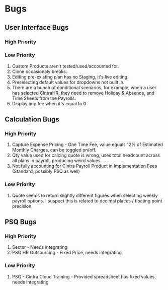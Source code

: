 # Bugs

## User Interface Bugs
### High Priority
### Low Priority
1. Custom Products aren't tested/used/accounted for. 
1. Clone occasionaly breaks.
2. Editing pre-existing plan has no Staging, it's live editing.
3. Preselecting default values for dropdowns not built in.
4. There are a bunch of conditional scenarios, for example, when a user has selected CintraHR, they need to remove Holiday & Absence, and Time Sheets from the Payrolls.
5. Display imp fee when it's equal to 0

## Calculation Bugs
### High Priority
1. Capture Expense Pricing - One Time Fee, value equals 12% of Estimated Monthly Charges, can be toggled on/off.
2. Qty value used for calcing quote is wrong, uses total headcount across all plans in payroll, producing weird values.
3. Not fully accounting for Cintra Payroll Product in Implementation Fees (Standard, possibly PSQ as well)
### Low Priority
1. Quote seems to return slightly different figures when selecting weekly payroll options. I suspect this is related to decimal places / floating point precision.

## PSQ Bugs
### High Priority
1. Sector - Needs integrating
2. PSQ HR Outsourcing - Fixed Price, needs integrating
### Low Priority
1. PSQ - Cintra Cloud Training - Provided spreadsheet has fixed values, needs integrating